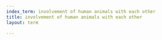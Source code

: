 ```yaml
---
index_term: involvement of human animals with each other
title: involvement of human animals with each other
layout: term

---
```

